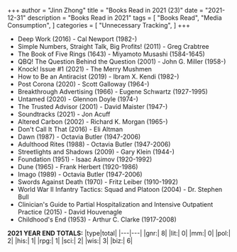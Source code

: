 +++ 
author = "Jinn Zhong" 
title = "Books Read in 2021 (23)" 
date = "2021-12-31" 
description = "Books Read in 2021" 
tags = [
    "Books Read",
    "Media Consumption",
]
categories = [
    "Unnecessary Tracking",
]
+++

* Deep Work (2016) - Cal Newport (1982-)
* Simple Numbers, Straight Talk, Big Profits! (2011) - Greg Crabtree
* The Book of Five Rings (1643) - Miyamoto Musashi (1584-1645)
* QBQ! The Question Behind the Question (2001) - John G. Miller (1958-)
* Knock! Issue #1 (2021) - The Merry Mushmen
* How to Be an Antiracist (2019) - Ibram X. Kendi (1982-)
* Post Corona (2020) - Scott Galloway (1964-)
* Breakthrough Advertising (1966) - Eugene Schwartz (1927-1995)
* Untamed (2020) - Glennon Doyle (1974-)
* The Trusted Advisor (2001) - David Maister (1947-)
* Soundtracks (2021) - Jon Acuff
* Altered Carbon (2002) - Richard K. Morgan (1965-)
* Don't Call It That (2016) - Eli Altman
* Dawn (1987) - Octavia Butler (1947-2006)
* Adulthood Rites (1988) - Octavia Butler (1947-2006)
* Streetlights and Shadows (2009) - Gary Klein (1944-)
* Foundation (1951) - Isaac Asimov (1920-1992)
* Dune (1965) - Frank Herbert (1920-1986)
* Imago (1989) - Octavia Butler (1947-2006)
* Swords Against Death (1970) - Fritz Leiber (1910-1992)
* World War II Infantry Tactics: Squad and Platoon (2004) - Dr. Stephen Bull
* Clinician's Guide to Partial Hospitalization and Intensive Outpatient Practice (2015) - David Houvenagle
* Childhood's End (1953) - Arthur C. Clarke (1917-2008)

**2021 YEAR END TOTALS:**
|type|total|
|---|---|
|gnr:| 8|
|lit:| 0|
|mm:| 0|
|pol:| 2|
|his:| 1|
|rpg:| 1|
|sci:| 2|
|wis:| 3|
|biz:| 6|
